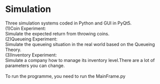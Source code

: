 # Simulation
Three simulation systems coded in Python and GUI in PyQt5.<br/>
(1)Coin Experiment:<br/>
Simulate the expected return from throwing coins.<br/>
(2)Queueing Experiment:<br/>
Simulate the queueing situation in the real world based on the Queueing Theory.<br/>
(3)Inventory Experiment:<br/>
Simulate a company how to manage its inventory level.There are a lot of parameters you can change.<br/>
<br/>
To run the programme, you need to run the MainFrame.py
